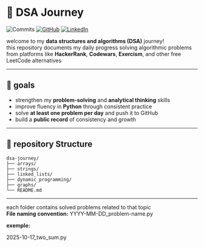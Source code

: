 # 🧩 DSA Journey

![Commits](https://img.shields.io/github/commit-activity/m/Youcef3939/dsa-journey?style=flat-square&logo=github)
[![GitHub](https://img.shields.io/badge/GitHub-Youcef3939-black?logo=github)](https://github.com/Youcef3939)
[![LinkedIn](https://img.shields.io/badge/LinkedIn-Youcef%20Chalbi-blue?logo=linkedin)](https://linkedin.com/in/youcefchalbi)

welcome to my **data structures and algorithms (DSA)** journey!  
this repository documents my daily progress solving algorithmic problems from platforms like **HackerRank**, **Codewars**, **Exercism**, and other free LeetCode alternatives

---

## 🚀 goals
- strengthen my **problem-solving** and **analytical thinking** skills
- improve fluency in **Python** through consistent practice
- solve **at least one problem per day** and push it to GitHub  
- build a **public record** of consistency and growth 

---

## 📂 repository Structure
```
dsa-journey/
├── arrays/
├── strings/
├── linked_lists/
├── dynamic_programming/
├── graphs/
└── README.md
```

---

each folder contains solved problems related to that topic  
**File naming convention:** YYYY-MM-DD_problem-name.py

**exemple:**

2025-10-17_two_sum.py
